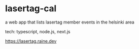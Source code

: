# lasertag-cal

a web app that lists lasertag member events in the helsinki area

tech: typescript, node.js, next.js

https://lasertag.raine.dev
